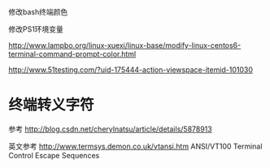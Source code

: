 修改bash终端颜色

修改PS1环境变量

<http://www.lampbo.org/linux-xuexi/linux-base/modify-linux-centos6-terminal-command-prompt-color.html>

<http://www.51testing.com/?uid-175444-action-viewspace-itemid-101030>

# 终端转义字符

参考 http://blog.csdn.net/cherylnatsu/article/details/5878913

英文参考 http://www.termsys.demon.co.uk/vtansi.htm  ANSI/VT100 Terminal Control Escape Sequences